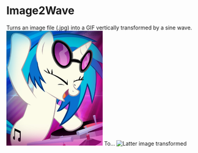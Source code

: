 <h1><b> Image2Wave </b></h1>
<p>
  Turns an image file (.jpg) into a GIF vertically transformed by a sine wave.
  <img src="pon3.jpg" alt="DJ Pon3 from MLP:FIP" style="width:50%;height:50%">
  To...
  <img src="wave.gif" alt="Latter image transformed" style="width:50%;height:50%">
</p>
